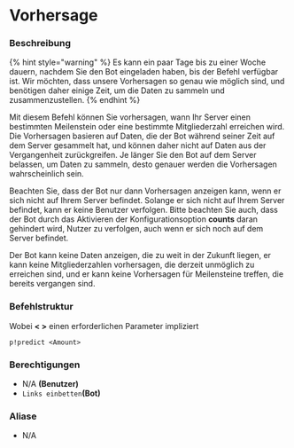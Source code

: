 # Vorhersage

### Beschreibung

{% hint style="warning" %}
Es kann ein paar Tage bis zu einer Woche dauern, nachdem Sie den Bot eingeladen haben, bis der Befehl verfügbar ist. Wir möchten, dass unsere Vorhersagen so genau wie möglich sind, und benötigen daher einige Zeit, um die Daten zu sammeln und zusammenzustellen.
{% endhint %}

Mit diesem Befehl können Sie vorhersagen, wann Ihr Server einen bestimmten Meilenstein oder eine bestimmte Mitgliederzahl erreichen wird. Die Vorhersagen basieren auf Daten, die der Bot während seiner Zeit auf dem Server gesammelt hat, und können daher nicht auf Daten aus der Vergangenheit zurückgreifen. Je länger Sie den Bot auf dem Server belassen, um Daten zu sammeln, desto genauer werden die Vorhersagen wahrscheinlich sein.

Beachten Sie, dass der Bot nur dann Vorhersagen anzeigen kann, wenn er sich nicht auf Ihrem Server befindet. Solange er sich nicht auf Ihrem Server befindet, kann er keine Benutzer verfolgen. Bitte beachten Sie auch, dass der Bot durch das Aktivieren der Konfigurationsoption **counts** daran gehindert wird, Nutzer zu verfolgen, auch wenn er sich noch auf dem Server befindet.  
  
Der Bot kann keine Daten anzeigen, die zu weit in der Zukunft liegen, er kann keine Mitgliederzahlen vorhersagen, die derzeit unmöglich zu erreichen sind, und er kann keine Vorhersagen für Meilensteine treffen, die bereits vergangen sind.

### Befehlstruktur

Wobei **&lt; &gt;** einen erforderlichen Parameter impliziert

```text
p!predict <Amount>
```

### **Berechtigungen**

* N/A **\(Benutzer\)**
* `Links einbetten`**\(Bot\)**

### Aliase

* N/A


